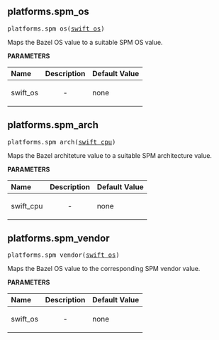 <!-- Generated with Stardoc: http://skydoc.bazel.build -->

<a id="#platforms.spm_os"></a>

## platforms.spm_os

<pre>
platforms.spm_os(<a href="#platforms.spm_os-swift_os">swift_os</a>)
</pre>

Maps the Bazel OS value to a suitable SPM OS value.

**PARAMETERS**


| Name  | Description | Default Value |
| :------------- | :------------- | :------------- |
| <a id="platforms.spm_os-swift_os"></a>swift_os |  <p align="center"> - </p>   |  none |


<a id="#platforms.spm_arch"></a>

## platforms.spm_arch

<pre>
platforms.spm_arch(<a href="#platforms.spm_arch-swift_cpu">swift_cpu</a>)
</pre>

Maps the Bazel architeture value to a suitable SPM architecture value.

**PARAMETERS**


| Name  | Description | Default Value |
| :------------- | :------------- | :------------- |
| <a id="platforms.spm_arch-swift_cpu"></a>swift_cpu |  <p align="center"> - </p>   |  none |


<a id="#platforms.spm_vendor"></a>

## platforms.spm_vendor

<pre>
platforms.spm_vendor(<a href="#platforms.spm_vendor-swift_os">swift_os</a>)
</pre>

Maps the Bazel OS value to the corresponding SPM vendor value.

**PARAMETERS**


| Name  | Description | Default Value |
| :------------- | :------------- | :------------- |
| <a id="platforms.spm_vendor-swift_os"></a>swift_os |  <p align="center"> - </p>   |  none |


